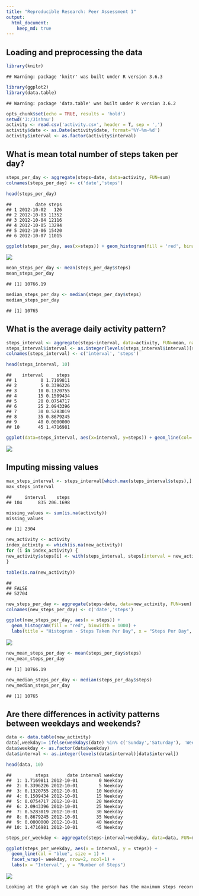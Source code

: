 ```yaml
---
title: "Reproducible Research: Peer Assessment 1"
output: 
  html_document:
    keep_md: true
---
```



## Loading and preprocessing the data

```r
library(knitr)
```

```
## Warning: package 'knitr' was built under R version 3.6.3
```

```r
library(ggplot2)
library(data.table)
```

```
## Warning: package 'data.table' was built under R version 3.6.2
```

```r
opts_chunk$set(echo = TRUE, results = 'hold')
setwd('J:/Jishnu')
activity <- read.csv('activity.csv', header = T, sep = ',')
activity$date <- as.Date(activity$date, format='%Y-%m-%d')
activity$interval <- as.factor(activity$interval)
```

## What is mean total number of steps taken per day?

```r
steps_per_day <- aggregate(steps~date, data=activity, FUN=sum)
colnames(steps_per_day) <- c('date','steps')
```

```r
head(steps_per_day)
```

```
##         date steps
## 1 2012-10-02   126
## 2 2012-10-03 11352
## 3 2012-10-04 12116
## 4 2012-10-05 13294
## 5 2012-10-06 15420
## 6 2012-10-07 11015
```


```r
ggplot(steps_per_day, aes(x=steps)) + geom_histogram(fill = 'red', binwidth=1000) + labs(title = 'Histogram - Steps taken per day', x = 'Steps per day', y = 'frequency')
```

![](PA1_template_files/figure-html/unnamed-chunk-4-1.png)



```r
mean_steps_per_day <- mean(steps_per_day$steps)
mean_steps_per_day
```

```
## [1] 10766.19
```

```r
median_steps_per_day <- median(steps_per_day$steps)
median_steps_per_day
```

```
## [1] 10765
```


## What is the average daily activity pattern?


```r
steps_interval <- aggregate(steps~interval, data=activity, FUN=mean, nar.rm=T)
steps_interval$interval <- as.integer(levels(steps_interval$interval)[steps_interval$interval])
colnames(steps_interval) <- c('interval', 'steps')
```

```r
head(steps_interval, 10)
```

```
##    interval     steps
## 1         0 1.7169811
## 2         5 0.3396226
## 3        10 0.1320755
## 4        15 0.1509434
## 5        20 0.0754717
## 6        25 2.0943396
## 7        30 0.5283019
## 8        35 0.8679245
## 9        40 0.0000000
## 10       45 1.4716981
```

```r
ggplot(data=steps_interval, aes(x=interval, y=steps)) + geom_line(col='red', lwd = 0.2) + labs(title='Time-Series Analysis', x='interval', y='steps per interval')
```

![](PA1_template_files/figure-html/unnamed-chunk-9-1.png)

## Imputing missing values


```r
max_steps_interval <- steps_interval[which.max(steps_interval$steps),]
max_steps_interval
```

```
##     interval    steps
## 104      835 206.1698
```

```r
missing_values <- sum(is.na(activity))
missing_values
```

```
## [1] 2304
```

```r
new_activity <- activity
index_activity <- which(is.na(new_activity))
for (i in index_activity) {
new_activity$steps[i] <- with(steps_interval, steps[interval = new_activity$interval[i]])
} 
```

```r
table(is.na(new_activity))
```

```
## 
## FALSE 
## 52704
```

```r
new_steps_per_day <- aggregate(steps~date, data=new_activity, FUN=sum)
colnames(new_steps_per_day) <- c('date','steps')
```

```r
ggplot(new_steps_per_day, aes(x = steps)) + 
  geom_histogram(fill = "red", binwidth = 1000) + 
  labs(title = "Histogram - Steps Taken Per Day", x = "Steps Per Day", y = "Frequency")
```

![](PA1_template_files/figure-html/unnamed-chunk-15-1.png)

```r
new_mean_steps_per_day <- mean(steps_per_day$steps)
new_mean_steps_per_day
```

```
## [1] 10766.19
```

```r
new_median_steps_per_day <- median(steps_per_day$steps)
new_median_steps_per_day
```

```
## [1] 10765
```

## Are there differences in activity patterns between weekdays and weekends?


```r
data <- data.table(new_activity)
data[,weekday:= ifelse(weekdays(date) %in% c('Sunday','Saturday'), 'Weekend', 'Weekday')]
data$weekday <- as.factor(data$weekday)
data$interval <- as.integer(levels(data$interval)[data$interval])
```

```r
head(data, 10)
```

```
##         steps       date interval weekday
##  1: 1.7169811 2012-10-01        0 Weekday
##  2: 0.3396226 2012-10-01        5 Weekday
##  3: 0.1320755 2012-10-01       10 Weekday
##  4: 0.1509434 2012-10-01       15 Weekday
##  5: 0.0754717 2012-10-01       20 Weekday
##  6: 2.0943396 2012-10-01       25 Weekday
##  7: 0.5283019 2012-10-01       30 Weekday
##  8: 0.8679245 2012-10-01       35 Weekday
##  9: 0.0000000 2012-10-01       40 Weekday
## 10: 1.4716981 2012-10-01       45 Weekday
```

```r
steps_per_weekday <- aggregate(steps~interval+weekday, data=data, FUN=mean)
```

```r
ggplot(steps_per_weekday, aes(x = interval, y = steps)) + 
  geom_line(col = "blue", size = 1) + 
  facet_wrap(~ weekday, nrow=2, ncol=1) + 
  labs(x = "Interval", y = "Number of Steps")
```

![](PA1_template_files/figure-html/unnamed-chunk-21-1.png)

```r
Looking at the graph we can say the person has the maximum steps recorded to 300 on weekdays and the next highest touches 130. Whereas on weekends maximum steps touches 150 for more than one time. This shows that the person is more active on weekends than on weekdays.
```


